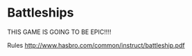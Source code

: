 Battleships
===========

THIS GAME IS GOING TO BE EPIC!!!!

Rules http://www.hasbro.com/common/instruct/battleship.pdf
